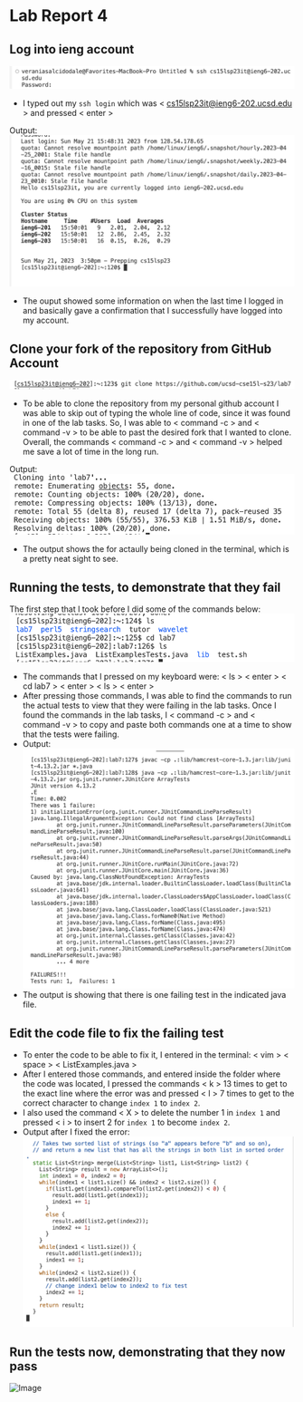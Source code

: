 # Lab Report 4
## Log into ieng account
![Image](sshlogin.png)
* I typed out my `ssh login` which was < cs15lsp23it@ieng6-202.ucsd.edu > and pressed < enter >

Output:
![Image](sshoutput.png)
* The ouput showed some information on when the last time I logged in and basically gave a confirmation that I successfully have logged into my account.

## Clone your fork of the repository from GitHub Account
![Image](gitclone.png)
* To be able to clone the repository from my personal github account I was able to skip out of typing the whole line of code, since it was found in one of the lab tasks. So, I was able to < command -c > and < command -v > to be able to past the desired fork that I wanted to clone. Overall, the commands < command -c > and < command -v > helped me save a lot of time in the long run.

Output:
![Image](gitcloneoutput.png)
* The output shows the for actaully being cloned in the terminal, which is a pretty neat sight to see.

## Running the tests, to demonstrate that they fail
The first step that I took before I did some of the commands below:
![Image](step3.png)
* The commands that I pressed on my keyboard were: < ls > < enter > < cd lab7 > < enter > < ls > < enter >
* After pressing those commands, I was able to find the commands to run the actual tests to view that they were failing in the lab tasks. Once I found the commands in the lab tasks, I < command -c > and < command -v > to copy and paste both commands one at a time to show that the tests were failing.
* Output:
![Image](step3output.png)
* The output is showing that there is one failing test in the indicated java file.

## Edit the code file to fix the failing test
* To enter the code to be able to fix it, I entered in the terminal: < vim > < space > < ListExamples.java >
* After I entered those commands, and entered inside the folder where the code was located, I pressed the commands < k > 13 times to get to the exact line where the error was and pressed < l > 7 times to get to the correct character to change `index 1` to `index 2`.
* I also used the command < X > to delete the number 1 in `index 1` and pressed < i > to insert 2 for `index 1` to become `index 2`.
* Output after I fixed the error:
![Image](step4.png) 

## Run the tests now, demonstrating that they now pass
![Image]()
